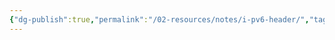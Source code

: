 ```yaml
---
{"dg-publish":true,"permalink":"/02-resources/notes/i-pv6-header/","tags":["netzwerk/ip/ipv6","empty"]}
---
```



